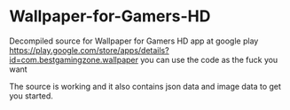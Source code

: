 # Wallpaper-for-Gamers-HD
Decompiled source for Wallpaper for Gamers HD app at google play https://play.google.com/store/apps/details?id=com.bestgamingzone.wallpaper you can use the code as the fuck you want

The source is working and it also contains json data and image data to get you started.


